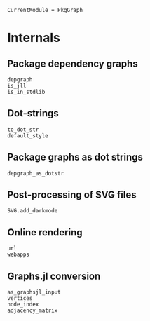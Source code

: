 
```@meta
CurrentModule = PkgGraph
```

# Internals

## Package dependency graphs

```@docs
depgraph
is_jll
is_in_stdlib
```

## Dot-strings

```@docs
to_dot_str
default_style
```

## Package graphs as dot strings

```@docs
depgraph_as_dotstr
```


## Post-processing of SVG files

```@docs
SVG.add_darkmode
```

## Online rendering

```@docs
url
webapps
```

## Graphs.jl conversion

```@docs
as_graphsjl_input
vertices
node_index
adjacency_matrix
```
